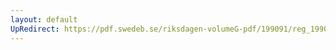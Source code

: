 ```yaml
---
layout: default
UpRedirect: https://pdf.swedeb.se/riksdagen-volumeG-pdf/199091/reg_199091/reg_199091_0467.pdf
---
```

